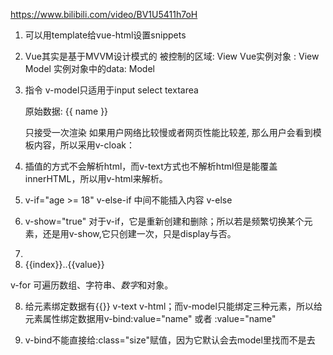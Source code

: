 https://www.bilibili.com/video/BV1U5411h7oH

1. 可以用template给vue-html设置snippets
2. Vue其实是基于MVVM设计模式的
被控制的区域: View
Vue实例对象 : View Model
实例对象中的data: Model

3. 指令  v-model只适用于input select textarea
    <p v-once>原始数据: {{ name }}</p>   只接受一次渲染
    如果用户网络比较慢或者网页性能比较差, 那么用户会看到模板内容，所以采用v-cloak：
    <style>
        [v-cloak] { display: none }
    </style>
    <p v-cloak>{{ name }}</p>
4.  插值的方式不会解析html，而v-text方式也不解析html但是能覆盖innerHTML，所以用v-html来解析。
5.  v-if="age >= 18"    v-else-if  中间不能插入内容    v-else
6.  v-show="true"   对于v-if，它是重新创建和删除；所以若是频繁切换某个元素，还是用v-show,它只创建一次，只是display与否。
7.  <li v-for="(value,index) in arr">{{index}}..{{value}}</li>
v-for 可遍历数组、字符串、*数字*和对象。

8. 给元素绑定数据有{{}} v-text v-html；而v-model只能绑定三种元素，所以给元素属性绑定数据用v-bind:value="name"  或者 :value="name"
9. v-bind不能直接给:class="size"赋值，因为它默认会去model里找而不是去<style>中找，所以必须写为 :class="['size']"   也可以多个css类和表达式
:class="['size','color', flag? 'background' : '']"
还可以用对象来绑定css类   :class="{'background':true}"  或者 :class="obj" 而obj可以从服务端动态获取。

10. :style="{color:'red', 'font-size':'100px'}"  带横线的样式名也要用''包裹。  :style="obj"   :style="[obj1,obj2]"
11. v-on:click="myFn" 或者 @click="myFn"
12. v-on常见修饰符，默认情况下只要被触发，回调函数会被执行。
v-on:click.once = "myFn" 只执行一次
prevent阻止默认行为，比如a标签点击后默认跳转，prevent修饰符就可以阻止跳转。event.preventDefault()
stop 阻止事件冒泡， event.stopPropagation()
self 必须是当前事件被触发才执行，冒泡来的不会被触发。
capture 把默认情况下的事件冒泡变为事件捕获

13. v-on后的函数可以不加圆括号，带括号时可以传参数，比如原生的元素对象 $event；不同于v3中的setup(),v2中的methods可以用this.调用data()中数据。
14. v-on:keyup.13="myFn" 或者 @keyup.enter="myFn"  也可以自定义按键修饰符  全局Vue.config.keyCodes.f1 = 112后  @keyup.f1="myFn"
15. 自定义指令  Vue.directive("color",{});     使用v-color
自定义全局指令语法
ue.directive('自定义指令名称', {
    生命周期名称: function (el) {
        指令业务逻辑代码
    }
});
 /*
    directive方法接收两个参数
    第一个参数: 指令的名称
    第二个参数: 对象
    注意点: 在自定义指令的时候, 在指定指令名称的时候, 不需要写v-
    注意点: 指令可以在不同的生命周期阶段执行
    bind: 指令被绑定到元素上的时候执行（还没渲染出来）
    inserted: 绑定指令的元素被添加到父元素上的时候执行（已渲染）
    * */
    Vue.directive("color", {
        // 这里的el就是被绑定指令的那个元素
        bind: function (el) {
            el.style.color = "red";
        }
    });
    Vue.directive("focus", {
        // 这里的el就是被绑定指令的那个元素
        inserted: function (el) {
            el.focus();
        }
    })

16.  局部指令，在Vue构造函数中，
 directives: {
            "color": {
                // 这里的el就是被绑定指令的那个元素
                bind: function (el, obj) {
                    el.style.color = obj.value; 
                    // obj.value就是v-color的属性值
                }
            }
        }

17. 插值中可以有js语句 <p>{{msg.split("").reverse().join("")}}</p> 但是这种代码无提示，且逻辑可能很复杂，所以有了计算属性  <p>{{msg2}}</p>
computed: {
            msg2: function () {
                let res = "abcdef".split("").reverse().join("");
                return res;
            }
        }
注意：虽然是以函数返回值方式，但是使用时不能是{{msg2()}}  因为这是属性。

18. 要用函数方式，那要在methods:{} 里定义函数， {{msg1()}}
1.计算属性和函数
通过计算属性我们能拿到处理后的数据, 但是通过函数我们也能拿到处理后的数据
那么计算属性和函数有什么区别呢?
2.1函数"不会"将计算的结果缓存起来, 每一次访问都会重新求值
2.2计算属性"会"将计算的结果缓存起来, 只要数据没有发生变化, 就不会重新求值

2.计算属性应用场景
计算属性:比较适合用于计算不会频繁发生变化的的数据

19. 格式化文本，使用过滤器，只能在插值语法和v-bind中使用。全局和局部。
Vue.filter(过滤器名,处理数据的函数);    {{name | 过滤器名}}
过滤器可以链式使用